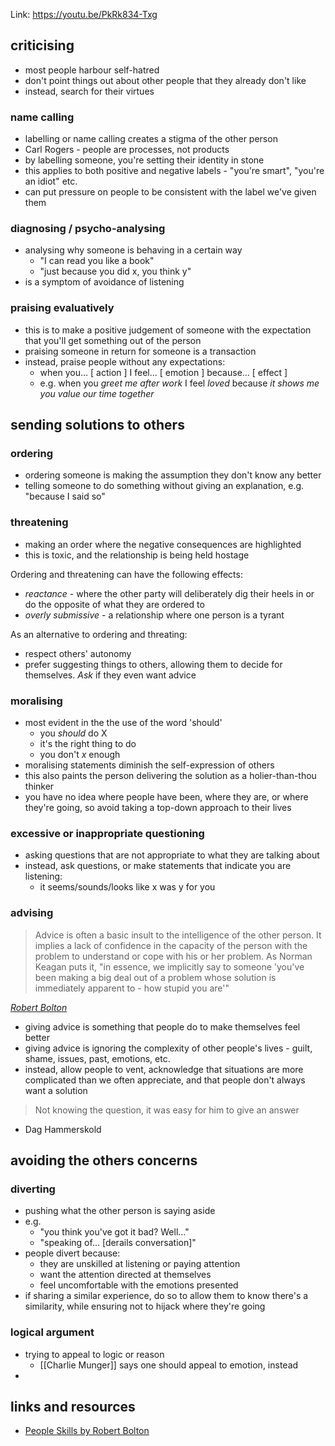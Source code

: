 Link: https://youtu.be/PkRk834-Txg

## criticising

- most people harbour self-hatred
- don't point things out about other people that they already don't like
- instead, search for their virtues

### name calling

- labelling or name calling creates a stigma of the other person
- Carl Rogers - people are processes, not products
- by labelling someone, you're setting their identity in stone
- this applies to both positive and negative labels - "you're smart", "you're an idiot" etc.
- can put pressure on people to be consistent with the label we've given them
### diagnosing / psycho-analysing

- analysing why someone is behaving in a certain way
	- "I can read you like a book"
	- "just because you did x, you think y"
- is a symptom of avoidance of listening

### praising evaluatively

- this is to make a positive judgement of someone with the expectation that you'll get something out of the person
- praising someone in return for someone is a transaction
- instead, praise people without any expectations:
	- when you... [ action ] I feel... [ emotion ] because... [ effect ]
	- e.g. when you _greet me after work_ I feel _loved_ because _it shows me you value our time together_

## sending solutions to others

### ordering

- ordering someone is making the assumption they don't know any better
- telling someone to do something without giving an explanation, e.g. "because I said so"

### threatening

- making an order where the negative consequences are highlighted
- this is toxic, and the relationship is being held hostage

Ordering and threatening can have the following effects:

- _reactance_ - where the other party will deliberately dig their heels in or do
    the opposite of what they are ordered to
- _overly submissive_ - a relationship where one person is a tyrant

As an alternative to ordering and threating:

- respect others' autonomy
- prefer suggesting things to others, allowing them to decide for themselves.
    _Ask_ if they even want advice

### moralising

- most evident in the the use of the word 'should'
    * you _should_ do X
    * it's the right thing to do
    * you don't _x_ enough
- moralising statements diminish the self-expression of others
- this also paints the person delivering the solution as a holier-than-thou thinker
- you have no idea where people have been, where they are, or where they're going,
    so avoid taking a top-down approach to their lives

### excessive or inappropriate questioning

- asking questions that are not appropriate to what they are talking about
- instead, ask questions, or make statements that indicate you are listening:
    * it seems/sounds/looks like x was y for you

### advising

> Advice is often a basic insult to the intelligence of the other person. It implies
> a lack of confidence in the capacity of the person with the problem to understand or cope with his or her problem.
> As Norman Keagan puts it, "in essence, we implicitly say to someone 'you've been
> making a big deal out of a problem whose solution is immediately apparent to - how stupid you are'"

[_Robert Bolton_](#links-and-resources)

- giving advice is something that people do to make themselves feel better
- giving advice is ignoring the complexity of other people's lives - guilt, shame,
    issues, past, emotions, etc.
- instead, allow people to vent, acknowledge that situations are more complicated than we often appreciate, and that people don't always want a solution

> Not knowing the question, it was easy for him to give an answer

- Dag Hammerskold

## avoiding the others concerns

### diverting

- pushing what the other person is saying aside
- e.g.
	- "you think you've got it bad? Well..."
	- "speaking of... [derails conversation]"
- people divert because:
	- they are unskilled at listening or paying attention
	- want the attention directed at themselves
	- feel uncomfortable with the emotions presented
- if sharing a similar experience, do so to allow them to know there's a similarity, while ensuring not to hijack where they're going

### logical argument

- trying to appeal to logic or reason
	- [[Charlie Munger]] says one should appeal to emotion, instead
- 

## links and resources

- [People Skills by Robert Bolton](https://www.goodreads.com/book/show/65327.People_Skills)















